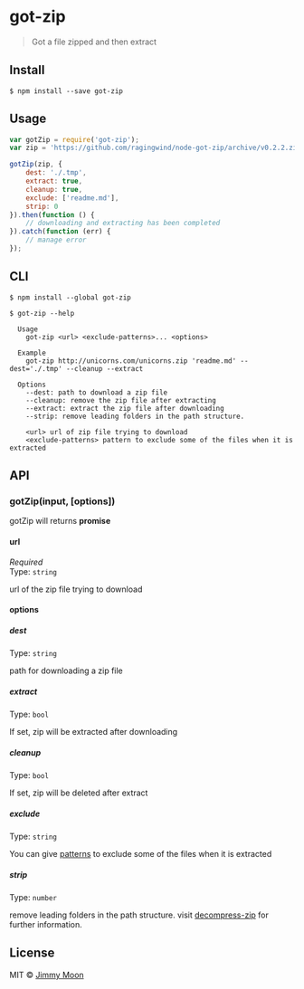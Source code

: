 # got-zip

> Got a file zipped and then extract


## Install

```
$ npm install --save got-zip
```


## Usage

```js
var gotZip = require('got-zip');
var zip = 'https://github.com/ragingwind/node-got-zip/archive/v0.2.2.zip';

gotZip(zip, {
	dest: './.tmp',
	extract: true,
	cleanup: true,
	exclude: ['readme.md'],
	strip: 0
}).then(function () {
	// downloading and extracting has been completed
}).catch(function (err) {
	// manage error
});
```

## CLI

```
$ npm install --global got-zip
```

```
$ got-zip --help

  Usage
    got-zip <url> <exclude-patterns>... <options>

  Example
    got-zip http://unicorns.com/unicorns.zip 'readme.md' --dest='./.tmp' --cleanup --extract

  Options
	--dest: path to download a zip file
	--cleanup: remove the zip file after extracting
	--extract: extract the zip file after downloading
	--strip: remove leading folders in the path structure.

	<url> url of zip file trying to download
	<exclude-patterns> pattern to exclude some of the files when it is extracted
```


## API

### gotZip(input, [options])

gotZip will returns **promise**

#### url

*Required*  
Type: `string`

url of the zip file trying  to download

#### options

##### dest

Type: `string`  

path for downloading a zip file

##### extract

Type: `bool`

If set, zip will be extracted after downloading

##### cleanup

Type: `bool`

If set, zip will be deleted after extract

##### exclude

Type: `string`

You can give [patterns](https://github.com/isaacs/minimatch) to exclude some of the files when it is extracted

##### strip

Type: `number`

remove leading folders in the path structure. visit [decompress-zip](https://github.com/bower/decompress-zip) for further information.

## License

MIT © [Jimmy Moon](http://ragingwind.me)
